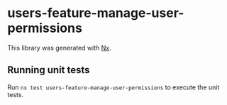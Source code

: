 # users-feature-manage-user-permissions

This library was generated with [Nx](https://nx.dev).

## Running unit tests

Run `nx test users-feature-manage-user-permissions` to execute the unit tests.
